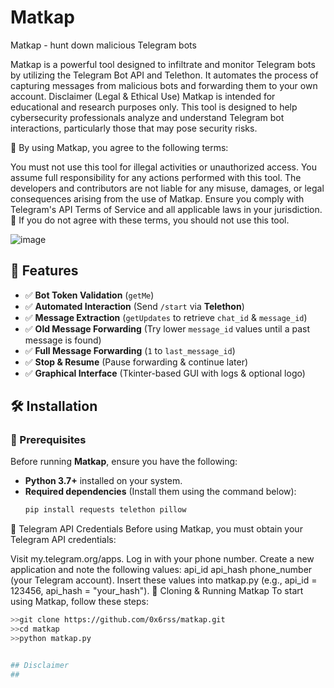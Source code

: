# Matkap  
Matkap - hunt down malicious Telegram bots  


Matkap is a powerful tool designed to infiltrate and monitor Telegram bots by utilizing the Telegram Bot API and Telethon. It automates the process of capturing messages from malicious bots and forwarding them to your own account.
Disclaimer (Legal & Ethical Use)
Matkap is intended for educational and research purposes only. This tool is designed to help cybersecurity professionals analyze and understand Telegram bot interactions, particularly those that may pose security risks.

🔹 By using Matkap, you agree to the following terms:

You must not use this tool for illegal activities or unauthorized access.
You assume full responsibility for any actions performed with this tool.
The developers and contributors are not liable for any misuse, damages, or legal consequences arising from the use of Matkap.
Ensure you comply with Telegram's API Terms of Service and all applicable laws in your jurisdiction.
📌 If you do not agree with these terms, you should not use this tool.



![image](https://github.com/user-attachments/assets/f752b834-4a0a-48aa-9b3f-49a0307cfaa1)  

## 📌 Features  
- ✅ **Bot Token Validation** (`getMe`)  
- ✅ **Automated Interaction** (Send `/start` via **Telethon**)  
- ✅ **Message Extraction** (`getUpdates` to retrieve `chat_id` & `message_id`)  
- ✅ **Old Message Forwarding** (Try lower `message_id` values until a past message is found)  
- ✅ **Full Message Forwarding** (`1` to `last_message_id`)  
- ✅ **Stop & Resume** (Pause forwarding & continue later)  
- ✅ **Graphical Interface** (Tkinter-based GUI with logs & optional logo)  

## 🛠 Installation  

### 🔹 Prerequisites  
Before running **Matkap**, ensure you have the following:  

- **Python 3.7+** installed on your system.  
- **Required dependencies** (Install them using the command below):  
  ```bash
  pip install requests telethon pillow
🔹 Telegram API Credentials
Before using Matkap, you must obtain your Telegram API credentials:

Visit my.telegram.org/apps.
Log in with your phone number.
Create a new application and note the following values:
api_id
api_hash
phone_number (your Telegram account).
Insert these values into matkap.py (e.g., api_id = 123456, api_hash = "your_hash").
🔹 Cloning & Running Matkap
To start using Matkap, follow these steps:




```bash
>>git clone https://github.com/0x6rss/matkap.git  
>>cd matkap  
>>python matkap.py  


## Disclaimer
##




